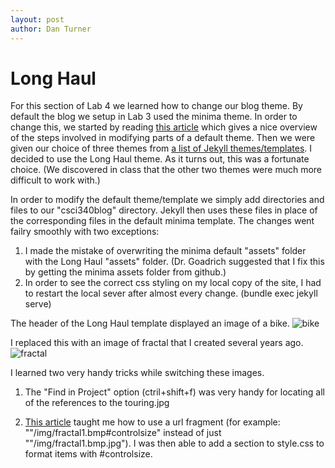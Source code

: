 ```yaml
---
layout: post
author: Dan Turner
---
```

# Long Haul

For this section of Lab 4 we learned how to change our blog theme. By default the blog we setup in Lab 3 used the minima theme. In order to change this, we started by reading [this article](https://jekyllrb.com/docs/themes/#overriding-theme-defaults) which gives a nice overview of the steps involved in modifying parts of a default theme. Then we were given our choice of three themes from [a list of Jekyll themes/templates](https://www.wowthemes.net/jekyll-themes-templates/). I decided to use the Long Haul theme. As it turns out, this was a fortunate choice. (We discovered in class that the other two themes were much more difficult to work with.)

In order to modify the default theme/template we simply add directories and files to our "csci340blog" directory. Jekyll then uses these files in place of the corresponding files in the default minima template. The changes went failry smoothly with two exceptions:
1. I made the mistake of overwriting the minima default "assets" folder with the Long Haul "assets" folder. (Dr. Goadrich suggested that I fix this by getting the minima assets folder from github.)
2. In order to see the correct css styling on my local copy of the site, I had to restart the local sever after almost every change.  (bundle exec jekyll serve)

The header of the Long Haul template displayed an image of a bike.
![bike](../../../assets/img/touring.jpg#controlsize)

I replaced this with an image of fractal that I created several years ago.
![fractal](../../../assets/img/fractal1.bmp#controlsize)

I learned two very handy tricks while switching these images.
1. The "Find in Project" option (ctril+shift+f) was very handy for locating all of the references to the touring.jpg

2. [This article](https://www.xaprb.com/blog/how-to-style-images-with-markdown/) taught me how to use a url fragment (for example: ""/img/fractal1.bmp#controlsize" instead of just ""/img/fractal1.bmp.jpg"). I was then able to add a section to style.css to format items with #controlsize.
